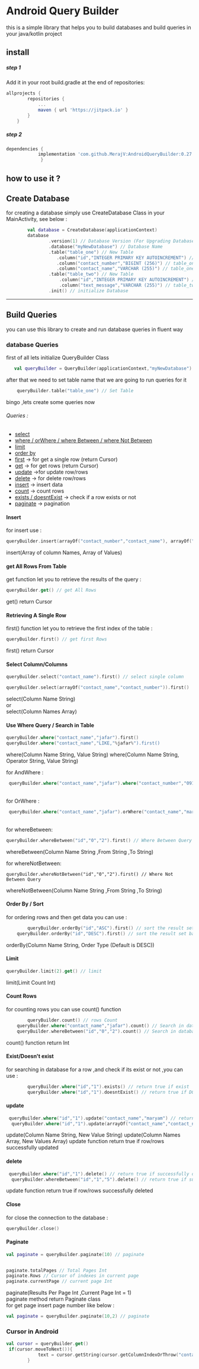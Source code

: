 # Android Query Builder
this is a simple library that helps you to build databases and build queries in your java/kotlin project

## install
##### step 1
Add it in your root build.gradle at the end of repositories:
```gradle
allprojects {
		repositories {
			...
			maven { url 'https://jitpack.io' }
		}
	}
```
##### step 2
```gradle
dependencies {
	        implementation 'com.github.MerajV:AndroidQueryBuilder:0.27'
             }
```

## how to use it ?
## Create Database
for creating a database simply use CreateDatabase Class in your MainActivity, see below :
```kotlin
        val database = CreateDatabase(applicationContext)
        database
                .version(1) // Database Version (For Upgrading Database in future)
                .database("myNewDatabase") // Database Name
                .table("table_one") // New Table
                   .column("id","INTEGER PRIMARY KEY AUTOINCREMENT") // table_one column
                   .column("contact_number","BIGINT (256)") // table_one column
                   .column("contact_name","VARCHAR (255)") // table_one column
                .table("table_two") // New Table
                    .column("id","INTEGER PRIMARY KEY AUTOINCREMENT") // table_two column
                    .column("text_message","VARCHAR (255)") // table_two column
                .init() // initialize Database
```
---
## Build Queries
you can use this library to create and run database queries in fluent way

### database Queries
first of all lets initialize QueryBuilder Class 
```kotlin
   val queryBuilder = QueryBuilder(applicationContext,"myNewDatabase") // Load Database  
```
after that we need to set table name that we are going to run queries for it 
```kotlin
    queryBuilder.table("table_one") // Set Table   
```
bingo ,lets create some queries now 
###### Queries :
* [select](#select-columncolumns)
* [where / orWhere / where Between / where Not Between](#use-where-query--search-in-table)
* [limit](#limit)
* [order by](#order-by--sort)
* [first](#retrieving-a-single-row) -> for get a single row (return Cursor)
* [get](#get-all-rows-from-table) -> for get rows (return Cursor)
* [update](#update) ->for update row/rows
* [delete](#delete) -> for delete row/rows
* [insert](#Insert) -> insert data
* [count](#count-rows) -> count rows
* [exists / doesntExist](#existdoesnt-exist) -> check if a row exists or not
* [paginate](#paginate) -> pagination


#### Insert
for insert use :
```kotlin
queryBuilder.insert(arrayOf("contact_number","contact_name"), arrayOf("09120000000","Jafar")) // insert data
```
insert(Array of column Names, Array of Values)

#### get All Rows From Table
get function let you to retrieve the results of the query :
```kotlin
queryBuilder.get() // get All Rows
```
get() return Cursor

#### Retrieving A Single Row
first() function let you to retrieve the first index of the table :
```kotlin
queryBuilder.first() // get first Rows
```
first() return Cursor
#### Select Column/Columns
```kotlin
queryBuilder.select("contact_name").first() // select single column 

queryBuilder.select(arrayOf("contact_name","contact_number")).first()  // Select multiple Columns
```
select(Column Name String) \
or \
select(Column Names Array)

#### Use Where Query / Search in Table
```kotlin
queryBuilder.where("contact_name","jafar").first() 
queryBuilder.where("contact_name","LIKE,"%jafar%").first() 
```
where(Column Name String, Value String) 
where(Column Name String, Operator String, Value String) 

for AndWhere :
```kotlin
 queryBuilder.where("contact_name","jafar").where("contact_number","09120000000").first() 
 ```
 \
 for OrWhere :
 ```kotlin
  queryBuilder.where("contact_name","jafar").orWhere("contact_name","maryam").first() 
```
\
for whereBetween:
 ```kotlin
 queryBuilder.whereBetween("id","0","2").first() // Where Between Query
 ```
  whereBetween(Column Name String ,From String ,To String)


 for whereNotBetween:
 ```kotlin:
queryBuilder.whereNotBetween("id","0","2").first() // Where Not Between Query
 ```
 whereNotBetween(Column Name String ,From String ,To String)
 #### Order By / Sort
 for ordering rows and then get data you can use :
 ```kotlin
         queryBuilder.orderBy("id","ASC").first() // sort the result set based on id column in ASC order
	 queryBuilder.orderBy("id","DESC").first() // sort the result set based on id column in DESC order
 ```
 orderBy(Column Name String, Order Type (Default is DESC))
 #### Limit
 ```kotlin
 queryBuilder.limit(2).get() // limit
 ```
  limit(Limit Count Int)        
 #### Count Rows 
 for counting rows you can use count() function
 ```kotlin
         queryBuilder.count() // rows Count
	 queryBuilder.where("contact_name","jafar").count() // Search in database and count
 	 queryBuilder.whereBetween("id","0","2").count() // Search in database and count
 ```
count() function return Int
#### Exist/Doesn't exist
for searching in database for a row ,and check if its exist or not ,you can use :
```kotlin
        queryBuilder.where("id","1").exists() // return true if exist
        queryBuilder.where("id","1").doesntExist() // return true if DOES NOT exist
```
#### update 

```kotlin
 queryBuilder.where("id","1").update("contact_name","maryam") // return true if successfully updated
  queryBuilder.where("id","1").update(arrayOf("contact_name","contact_number"),arrayOf("maryam","09330000000")) // return true if successfully updated
```
update(Column Name String, New Value String)
update(Column Names Array, New Values Array)
update function return true if row/rows successfully updated

#### delete
```kotlin
 queryBuilder.where("id","1").delete() // return true if successfully deleted
  queryBuilder.whereBetween("id","1","5").delete() // return true if successfully deleted
```
update function return true if row/rows successfully deleted

#### Close
for close the connection to the database :
```kotlin
queryBuilder.close()
```

#### Paginate
```kotlin
val paginate = queryBuilder.paginate(10) // paginate


paginate.totalPages // Total Pages Int
paginate.Rows // Cursor of indexes in current page
paginate.currentPage // current page Int
```
paginate(Results Per Page Int ,Current Page Int = 1) \
paginate method return Paginate class \
for get page insert page number like below :
```kotlin
val paginate = queryBuilder.paginate(10,2) // paginate
```
### Cursor in Android
```kotlin
val cursor = queryBuilder.get()
 if(cursor.moveToNext()){
            text = cursor.getString(cursor.getColumnIndexOrThrow("contact_name"))
        }
```
